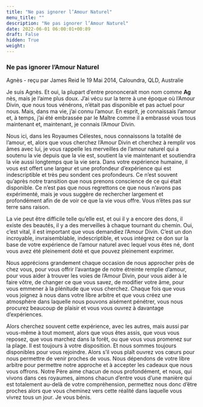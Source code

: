 ```yaml
---
title: "Ne pas ignorer l’Amour Naturel"
menu_title: ""
description: "Ne pas ignorer l’Amour Naturel"
date: 2022-06-01 06:00:01+00:89
draft: False
hidden: True
weight:
---
```

### Ne pas ignorer l’Amour Naturel

Agnès - reçu par  James Reid le 19 Mai 2014, Caloundra, QLD, Australie

Je suis Agnès. Et oui, la plupart d’entre prononcerait mon nom comme **Ag** nès, mais je l’aime plus doux. J’ai vécu sur la terre à une époque où l’Amour Divin, que nous tous vénérons, n’était pas disponible et pas actuel pour nous. Mais, dans ma vie, j’ai connu l’amour. En esprit, je connaissais l’amour et, à temps, j’ai été embrassée par le Maître comme il a embrassé vous tous maintenant et, maintenant, je connais l’Amour Divin.

Nous ici, dans les Royaumes Célestes, nous connaissons la totalité de l’amour, et, alors que vous cherchez l’Amour Divin et cherchez à remplir vos âmes avec lui, je vous rappelle les merveilles de l’amour naturel qui a soutenu la vie depuis que la vie est, soutient la vie maintenant et soutiendra la vie aussi longtemps que la vie sera. Dans votre expérience humaine, il vous est offert une largeur et une profondeur d’expérience qui est indescriptible et très peu sondent ces profondeurs. Ce n’est souvent qu’après notre transition que nous prenons conscience de ce qui était disponible. Ce n’est pas que nous regrettons ce que nous n’avons pas expérimenté, mais je vous suggère de rechercher largement et profondément afin de de voir ce que la vie vous offre. Vous n’êtes pas sur terre sans raison.

La vie peut être difficile telle qu’elle est, et oui il y a encore des dons, il existe des beautés, il y a des merveilles à chaque tournant du chemin. Oui, c’est vital, il est important que vous demandiez l’Amour Divin. C’est un don incroyable, invraisemblable, indescriptible, et vous intégrez ce don sur la base de votre expérience de l’amour naturel avec lequel vous êtes né, dont vous avez été pleinement doté et que pouvez pleinement exprimer.

Nous apprécions grandement chaque occasion de nous approcher près de chez vous, pour vous offrir l’avantage de notre étreinte remplie d’amour, pour vous aider à trouver les voies de l’Amour Divin, pour vous aider à le faire vôtre, de changer ce que vous savez, de modifier votre âme, pour vous emmener à la plénitude que vous cherchez. Chaque fois que vous vous joignez à nous dans votre libre arbitre et que vous créez une atmosphère dans laquelle nous pouvons aisément pénétrer, vous nous procurez beaucoup de plaisir et vous vous ouvrez à davantage d’expériences.

Alors cherchez souvent cette expérience, avec les autres, mais aussi par vous-même à tout moment, alors que vous êtes assis, que vous vous reposez, que vous marchez dans la forêt, ou que vous vous promenez sur la plage. Il est toujours à votre disposition. Et nous sommes toujours disponibles pour vous rejoindre. Alors s’il vous plaît ouvrez vos cœurs pour nous permettre de venir proches de vous. Nous dépendons de votre libre arbitre pour permettre notre approche et à accepter les cadeaux que nous vous offrons. Notre Père aime chacun de nous profondément, et nous, qui vivons dans ces royaumes, aimons chacun d’entre vous d’une manière qui est totalement au-delà de votre compréhension, permettez nous donc d’être proches alors que vous cheminez vers cette réalité dans laquelle vous vivrez tous un jour. Je vous bénis.



